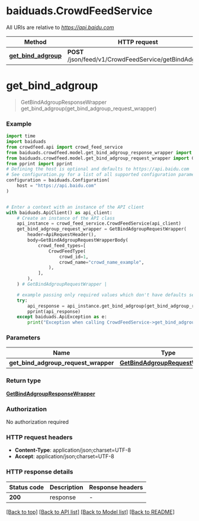 # baiduads.CrowdFeedService

All URIs are relative to *https://api.baidu.com*

Method | HTTP request | Description
------------- | ------------- | -------------
[**get_bind_adgroup**](CrowdFeedService.md#get_bind_adgroup) | **POST** /json/feed/v1/CrowdFeedService/getBindAdgroup | 


# **get_bind_adgroup**
> GetBindAdgroupResponseWrapper get_bind_adgroup(get_bind_adgroup_request_wrapper)



### Example


```python
import time
import baiduads
from crowdfeed.api import crowd_feed_service
from baiduads.crowdfeed.model.get_bind_adgroup_response_wrapper import GetBindAdgroupResponseWrapper
from baiduads.crowdfeed.model.get_bind_adgroup_request_wrapper import GetBindAdgroupRequestWrapper
from pprint import pprint
# Defining the host is optional and defaults to https://api.baidu.com
# See configuration.py for a list of all supported configuration parameters.
configuration = baiduads.Configuration(
    host = "https://api.baidu.com"
)


# Enter a context with an instance of the API client
with baiduads.ApiClient() as api_client:
    # Create an instance of the API class
    api_instance = crowd_feed_service.CrowdFeedService(api_client)
    get_bind_adgroup_request_wrapper = GetBindAdgroupRequestWrapper(
        header=ApiRequestHeader(),
        body=GetBindAdgroupRequestWrapperBody(
            crowd_feed_types=[
                CrowdFeedType(
                    crowd_id=1,
                    crowd_name="crowd_name_example",
                ),
            ],
        ),
    ) # GetBindAdgroupRequestWrapper | 

    # example passing only required values which don't have defaults set
    try:
        api_response = api_instance.get_bind_adgroup(get_bind_adgroup_request_wrapper)
        pprint(api_response)
    except baiduads.ApiException as e:
        print("Exception when calling CrowdFeedService->get_bind_adgroup: %s\n" % e)
```


### Parameters

Name | Type | Description  | Notes
------------- | ------------- | ------------- | -------------
 **get_bind_adgroup_request_wrapper** | [**GetBindAdgroupRequestWrapper**](GetBindAdgroupRequestWrapper.md)|  |

### Return type

[**GetBindAdgroupResponseWrapper**](GetBindAdgroupResponseWrapper.md)

### Authorization

No authorization required

### HTTP request headers

 - **Content-Type**: application/json;charset=UTF-8
 - **Accept**: application/json;charset=UTF-8


### HTTP response details

| Status code | Description | Response headers |
|-------------|-------------|------------------|
**200** | response |  -  |

[[Back to top]](#) [[Back to API list]](../README.md#documentation-for-api-endpoints) [[Back to Model list]](../README.md#documentation-for-models) [[Back to README]](../README.md)

